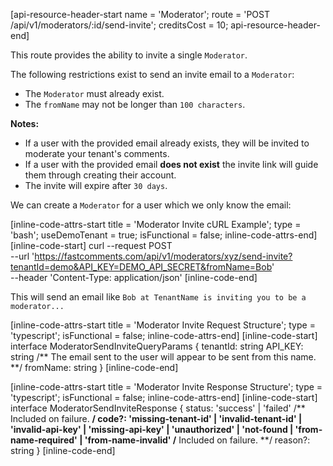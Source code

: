 [api-resource-header-start name = 'Moderator'; route = 'POST /api/v1/moderators/:id/send-invite'; creditsCost = 10; api-resource-header-end]

This route provides the ability to invite a single `Moderator`.

The following restrictions exist to send an invite email to a `Moderator`:
- The `Moderator` must already exist.
- The `fromName` may not be longer than `100 characters`.

**Notes:**
- If a user with the provided email already exists, they will be invited to moderate your tenant's comments.
- If a user with the provided email **does not exist** the invite link will guide them through creating their account.
- The invite will expire after `30 days`.

We can create a `Moderator` for a user which we only know the email:

[inline-code-attrs-start title = 'Moderator Invite cURL Example'; type = 'bash'; useDemoTenant = true; isFunctional = false; inline-code-attrs-end]
[inline-code-start]
curl --request POST \
  --url 'https://fastcomments.com/api/v1/moderators/xyz/send-invite?tenantId=demo&API_KEY=DEMO_API_SECRET&fromName=Bob' \
  --header 'Content-Type: application/json'
[inline-code-end]

This will send an email like `Bob at TenantName is inviting you to be a moderator...`

[inline-code-attrs-start title = 'Moderator Invite Request Structure'; type = 'typescript'; isFunctional = false; inline-code-attrs-end]
[inline-code-start]
interface ModeratorSendInviteQueryParams {
    tenantId: string
    API_KEY: string
    /** The email sent to the user will appear to be sent from this name. **/
    fromName: string
}
[inline-code-end]

[inline-code-attrs-start title = 'Moderator Invite Response Structure'; type = 'typescript'; isFunctional = false; inline-code-attrs-end]
[inline-code-start]
interface ModeratorSendInviteResponse {
    status: 'success' | 'failed'
    /** Included on failure. **/
    code?: 'missing-tenant-id' | 'invalid-tenant-id' | 'invalid-api-key' | 'missing-api-key' | 'unauthorized' | 'not-found | 'from-name-required' | 'from-name-invalid'
    /** Included on failure. **/
    reason?: string
}
[inline-code-end]
